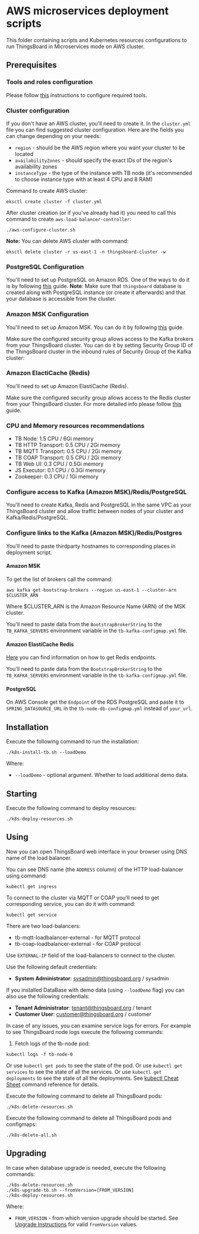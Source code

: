 # AWS microservices deployment scripts

This folder containing scripts and Kubernetes resources configurations to run ThingsBoard in Microservices mode on AWS cluster.

## Prerequisites

### Tools and roles configuration

Please follow [this](aws/README.md) instructions to configure required tools.

### Cluster configuration

If you don't have an AWS cluster, you'll need to create it.
In the `cluster.yml` file you can find suggested cluster configuration. 
Here are the fields you can change depending on your needs:
- `region` - should be the AWS region where you want your cluster to be located
- `availabilityZones` - should specify the exact IDs of the region's availability zones
- `instanceType` - the type of the instance with TB node (it's recommended to choose instance type with at least 4 CPU and 8 RAM)

Command to create AWS cluster:
```
eksctl create cluster -f cluster.yml
```

After cluster creation (or if you've already had it) you need to call this command to create `aws-load-balancer-controller`:
```
./aws-configure-cluster.sh
```

**Note:** You can delete AWS cluster with command:
```
eksctl delete cluster -r us-east-1 -n thingsboard-cluster -w
```

### PostgreSQL Configuration

You'll need to set up PostgreSQL on Amazon RDS. 
One of the ways to do it is by following [this](https://docs.aws.amazon.com/AmazonRDS/latest/UserGuide/CHAP_SettingUp.html) guide.
**Note**: Make sure that `thingsboard` database is created along with PostgreSQL instance (or create it afterwards) 
and that your database is accessible from the cluster.

### Amazon MSK Configuration

You'll need to set up Amazon MSK.
You can do it by following [this](https://docs.aws.amazon.com/msk/latest/developerguide/getting-started.html) guide.

Make sure the configured security group allows access to the Kafka brokers from your ThingsBoard cluster.
You can do it by setting Security Group ID of the ThingsBoard cluster in the inbound rules of Security Group of the Kafka cluster:

### Amazon ElactiCache (Redis)

You'll need to set up Amazon ElastiCache (Redis).

Make sure the configured security group allows access to the Redis cluster from your ThingsBoard cluster. 
For more detailed info please follow [this](https://docs.aws.amazon.com/AmazonElastiCache/latest/red-ug/GettingStarted.AuthorizeAccess.html) guide.

### CPU and Memory resources recommendations

- TB Node: 1.5 CPU / 6Gi memory
- TB HTTP Transport: 0.5 CPU / 2Gi memory
- TB MQTT Transport: 0.5 CPU / 2Gi memory
- TB COAP Transport: 0.5 CPU / 2Gi memory
- TB Web UI: 0.3 CPU / 0.5Gi memory
- JS Executor: 0.1 CPU / 0.3Gi memory
- Zookeeper: 0.3 CPU / 1Gi memory

### Configure access to Kafka (Amazon MSK)/Redis/PostgreSQL

You'll need to create Kafka, Redis and PostgreSQL in the same VPC as your ThingsBoard cluster and allow traffic between nodes of your cluster and Kafka/Redis/PostgreSQL.

### Configure links to the Kafka (Amazon MSK)/Redis/Postgres

You'll need to paste thirdparty hostnames to corresponding places in deployment script.

#### Amazon MSK

To get the list of brokers call the command:
```
aws kafka get-bootstrap-brokers --region us-east-1 --cluster-arn $CLUSTER_ARN
```
Where $CLUSTER_ARN is the Amazon Resource Name (ARN) of the MSK cluster.

You'll need to paste data from the `BootstrapBrokerString` to the `TB_KAFKA_SERVERS` environment variable in the `tb-kafka-configmap.yml` file.

#### Amazon ElastiCache Redis

[Here](https://docs.aws.amazon.com/AmazonElastiCache/latest/red-ug/GettingStarted.ConnectToCacheNode.html) you can find information on how to get Redis endpoints.

You'll need to paste data from the `BootstrapBrokerString` to the `TB_KAFKA_SERVERS` environment variable in the `tb-kafka-configmap.yml` file.

#### PostgreSQL

On AWS Console get the `Endpoint` of the RDS PostgreSQL and paste it to `SPRING_DATASOURCE_URL` in the `tb-node-db-configmap.yml` instead of `your_url`.

## Installation

Execute the following command to run the installation:

```
./k8s-install-tb.sh --loadDemo
```

Where:

- `--loadDemo` - optional argument. Whether to load additional demo data.

## Starting

Execute the following command to deploy resources:

```
./k8s-deploy-resources.sh
```

## Using

Now you can open ThingsBoard web interface in your browser using DNS name of the load balancer.

You can see DNS name (the `ADDRESS` column) of the HTTP load-balancer using command:
```
kubectl get ingress
```

To connect to the cluster via MQTT or COAP you'll need to get corresponding service, you can do it with command:
```
kubectl get service
```

There are two load-balancers:
- tb-mqtt-loadbalancer-external - for MQTT protocol
- tb-coap-loadbalancer-external - for COAP protocol

Use `EXTERNAL-IP` field of the load-balancers to connect to the cluster.

Use the following default credentials:

- **System Administrator**: sysadmin@thingsboard.org / sysadmin

If you installed DataBase with demo data (using `--loadDemo` flag) you can also use the following credentials:

- **Tenant Administrator**: tenant@thingsboard.org / tenant
- **Customer User**: customer@thingsboard.org / customer

In case of any issues, you can examine service logs for errors.
For example to see ThingsBoard node logs execute the following commands:

1) Fetch logs of the tb-node pod:

```
kubectl logs -f tb-node-0
```

Or use `kubectl get pods` to see the state of the pod.
Or use `kubectl get services` to see the state of all the services.
Or use `kubectl get deployments` to see the state of all the deployments.
See [kubectl Cheat Sheet](https://kubernetes.io/docs/reference/kubectl/cheatsheet/) command reference for details.

Execute the following command to delete all ThingsBoard pods:

```
./k8s-delete-resources.sh
```

Execute the following command to delete all ThingsBoard pods and configmaps:

```
./k8s-delete-all.sh
```

## Upgrading

In case when database upgrade is needed, execute the following commands:

```
./k8s-delete-resources.sh
./k8s-upgrade-tb.sh --fromVersion=[FROM_VERSION]
./k8s-deploy-resources.sh
```

Where:

- `FROM_VERSION` - from which version upgrade should be started. See [Upgrade Instructions](https://thingsboard.io/docs/user-guide/install/upgrade-instructions) for valid `fromVersion` values.
